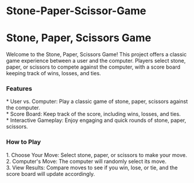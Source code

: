 # Stone-Paper-Scissor-Game
<h1>Stone, Paper, Scissors Game</h1>
Welcome to the Stone, Paper, Scissors Game! This project offers a classic game experience between a user and the computer. Players select stone, paper, or scissors to compete against the computer, with a score board keeping track of wins, losses, and ties.</br>

<h3>Features</h3>
* User vs. Computer: Play a classic game of stone, paper, scissors against the computer.</br>
* Score Board: Keep track of the score, including wins, losses, and ties.</br>
* Interactive Gameplay: Enjoy engaging and quick rounds of stone, paper, scissors.</br>
<h3>How to Play</h3>
1. Choose Your Move: Select stone, paper, or scissors to make your move.</br>
2. Computer's Move: The computer will randomly select its move.</br>
3. View Results: Compare moves to see if you win, lose, or tie, and the score board will update accordingly.</br>
